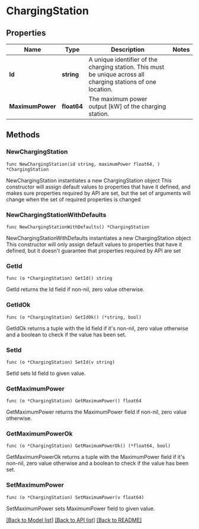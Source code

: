 # ChargingStation

## Properties

Name | Type | Description | Notes
------------ | ------------- | ------------- | -------------
**Id** | **string** | A unique identifier of the charging station. This must be unique across all charging stations of one location. | 
**MaximumPower** | **float64** | The maximum power output [kW] of the charging station. | 

## Methods

### NewChargingStation

`func NewChargingStation(id string, maximumPower float64, ) *ChargingStation`

NewChargingStation instantiates a new ChargingStation object
This constructor will assign default values to properties that have it defined,
and makes sure properties required by API are set, but the set of arguments
will change when the set of required properties is changed

### NewChargingStationWithDefaults

`func NewChargingStationWithDefaults() *ChargingStation`

NewChargingStationWithDefaults instantiates a new ChargingStation object
This constructor will only assign default values to properties that have it defined,
but it doesn't guarantee that properties required by API are set

### GetId

`func (o *ChargingStation) GetId() string`

GetId returns the Id field if non-nil, zero value otherwise.

### GetIdOk

`func (o *ChargingStation) GetIdOk() (*string, bool)`

GetIdOk returns a tuple with the Id field if it's non-nil, zero value otherwise
and a boolean to check if the value has been set.

### SetId

`func (o *ChargingStation) SetId(v string)`

SetId sets Id field to given value.


### GetMaximumPower

`func (o *ChargingStation) GetMaximumPower() float64`

GetMaximumPower returns the MaximumPower field if non-nil, zero value otherwise.

### GetMaximumPowerOk

`func (o *ChargingStation) GetMaximumPowerOk() (*float64, bool)`

GetMaximumPowerOk returns a tuple with the MaximumPower field if it's non-nil, zero value otherwise
and a boolean to check if the value has been set.

### SetMaximumPower

`func (o *ChargingStation) SetMaximumPower(v float64)`

SetMaximumPower sets MaximumPower field to given value.



[[Back to Model list]](../README.md#documentation-for-models) [[Back to API list]](../README.md#documentation-for-api-endpoints) [[Back to README]](../README.md)


